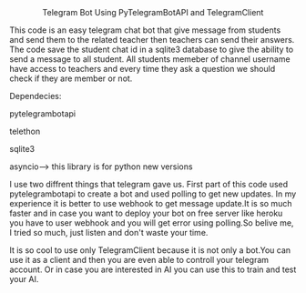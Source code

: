<center>Telegram Bot Using PyTelegramBotAPI and TelegramClient</center>


This code is an easy telegram chat bot that give message from students and send them to the related teacher then teachers can send their answers.
The code save the student chat id in a sqlite3 database to give the ability to send a message to all student.
All students memeber of channel username have access to teachers and every time they ask a question we should check if they are member or not.

<p>Dependecies:</p>
<div>
	<p>pytelegrambotapi</p>
	<p>telethon</p>
	<p>sqlite3</p>
	<p>asyncio--> this library is for python new versions</p>
</div>


I use two diffrent things that telegram gave us.
First part of this code used pytelegrambotapi to create a bot and used polling to get new updates.
In my experience it is better to use webhook to get message update.It is so much faster and in case you want to deploy your bot on free server like heroku you have to user webhook and you will get error using polling.So belive me, I tried so much, just listen and don't waste your time.

It is so cool to use only TelegramClient because it is not only a bot.You can use it as a client and then you are even able to controll your telegram account. Or in case you are interested in AI
you can use this to train and test your AI.
